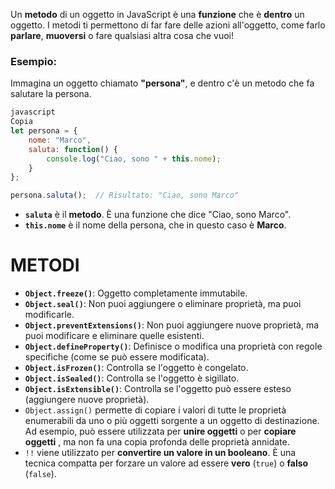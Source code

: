 Un **metodo** di un oggetto in JavaScript è una **funzione** che è **dentro** un oggetto. I metodi ti permettono di far fare delle azioni all'oggetto, come farlo **parlare**, **muoversi** o fare qualsiasi altra cosa che vuoi!

### Esempio:

Immagina un oggetto chiamato **"persona"**, e dentro c'è un metodo che fa salutare la persona.

```jsx
javascript
Copia
let persona = {
    nome: "Marco",
    saluta: function() {
        console.log("Ciao, sono " + this.nome);
    }
};

persona.saluta();  // Risultato: "Ciao, sono Marco"

```

- **`saluta`** è il **metodo**. È una funzione che dice "Ciao, sono Marco".
- **`this.nome`** è il nome della persona, che in questo caso è **Marco**.

# **METODI**

- **`Object.freeze()`**: Oggetto completamente immutabile.
- **`Object.seal()`**: Non puoi aggiungere o eliminare proprietà, ma puoi modificarle.
- **`Object.preventExtensions()`**: Non puoi aggiungere nuove proprietà, ma puoi modificare e eliminare quelle esistenti.
- **`Object.defineProperty()`**: Definisce o modifica una proprietà con regole specifiche (come se può essere modificata).
- **`Object.isFrozen()`**: Controlla se l'oggetto è congelato.
- **`Object.isSealed()`**: Controlla se l'oggetto è sigillato.
- **`Object.isExtensible()`**: Controlla se l'oggetto può essere esteso (aggiungere nuove proprietà).
- `Object.assign()` permette di copiare i valori di tutte le proprietà enumerabili da uno o più oggetti sorgente a un oggetto di destinazione. Ad esempio, può essere utilizzata per **unire oggetti** o per **copiare oggetti** , ma non fa una copia profonda delle proprietà annidate.
- `!!` viene utilizzato per **convertire un valore in un booleano**. È una tecnica compatta per forzare un valore ad essere **vero** (`true`) o **falso** (`false`).
